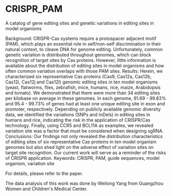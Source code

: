 # CRISPR_PAM
A catalog of gene editing sites and genetic variations in editing sites in model organisms

Background: CRISPR-Cas systems require a protospacer adjacent motif (PAM), which plays an essential role in self/non-self discrimination in their natural context, to cleave DNA for genome editing. Unfortunately, common genetic variation is distributed throughout genomes, which can block recognition of target sites by Cas proteins. However, little information is available about the distribution of editing sites in model organisms and how often common variation overlaps with those PAM sites.
Results: Herein, we characterized six representative Cas proteins (Cas9, Cas12a, Cas12b, Cas12i, Cas12j and Cas12l) genomic editing sites in ten model organisms (yeast, flatworms, flies, zebrafish, mice, humans, rice, maize, Arabidopsis and tomato). We demonstrated that there were more than 34 editing sites per kilobase on average in these genomes. In each genome, 91.69 - 99.83% and 95.4 - 99.73% of genes had at least one unique editing site in exon and promoter, respectively. Depending on publicly available genomic diversity data, we identified the variations (SNPs and InDels) in editing sites in humans and rice, indicating the risk in the application of CRISPR/Cas technology. Finally, using CCR5 and BCL11A as examples, we revealed variation site was a factor that must be considered when designing sgRNA. 
Conclusions: Our findings not only revealed the distribution characteristics of editing sites of six representative Cas proteins in ten model organism genomes but also shed light on the adverse effect of variation sites on target site recognition. Our current work will serve as a reminder of the risks of CRISPR application.
Keywords: CRISPR, PAM, guide sequences, model organism, variation site

For details, please refer to the paper.

The data analysis of this work was done by Weilong Yang from Guangzhou Women and Children's Medical Center.
